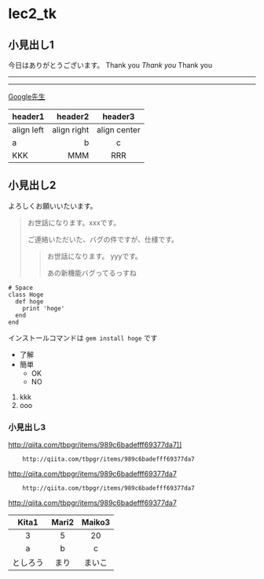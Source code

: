 # lec2_tk

## 小見出し1
今日はありがとうございます。
Thank you *Thank you* Thank you
***
---
[Google先生](https://www.google.co.jp/)


|header1|header2|header3|
|:--|--:|:--:|
|align left|align right|align center|
|a|b|c|
|KKK|MMM|RRR|


## 小見出し2
よろしくお願いいたいます。
> お世話になります。xxxです。
> 
> ご連絡いただいた、バグの件ですが、仕様です。
>> お世話になります。 yyyです。
>> 
>> あの新機能バグってるっすね

    # Space
    class Hoge
      def hoge
        print 'hoge'
      end
    end

インストールコマンドは `gem install hoge` です

- 了解
- 簡単
  - OK
  - NO
1. kkk
2. ooo


### 小見出し3

http://qiita.com/tbpgr/items/989c6badefff69377da7]]

        http://qiita.com/tbpgr/items/989c6badefff69377da7

http://qiita.com/tbpgr/items/989c6badefff69377da7

        http://qiita.com/tbpgr/items/989c6badefff69377da7  
http://qiita.com/tbpgr/items/989c6badefff69377da7

|Kita1|Mari2|Maiko3|
|:--:|:--:|:--:|
|3|5|20|
|a|b|c|
|としろう|まり|まいこ|
